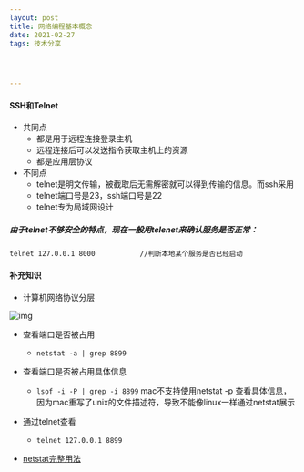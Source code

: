 ```yaml
---
layout: post
title: 网络编程基本概念
date: 2021-02-27
tags: 技术分享  




---
```




#### SSH和Telnet

- 共同点
  - 都是用于远程连接登录主机
  - 远程连接后可以发送指令获取主机上的资源
  - 都是应用层协议
- 不同点
  - telnet是明文传输，被截取后无需解密就可以得到传输的信息。而ssh采用
  - telnet端口号是23，ssh端口号是22
  - telnet专为局域网设计

##### 由于telnet不够安全的特点，现在一般用telenet来确认服务是否正常：

```shell
telnet 127.0.0.1 8000           //判断本地某个服务是否已经启动
```





#### 补充知识

- 计算机网络协议分层

![img](https://pic4.zhimg.com/v2-696eaee5fc25975cd8dfe9015cfc22a3_b.jpg)



- 查看端口是否被占用

  - ``netstat -a | grep 8899``
- 查看端口是否被占用具体信息

  - ``lsof -i -P | grep -i 8899``   mac不支持使用netstat -p 查看具体信息，因为mac重写了unix的文件描述符，导致不能像linux一样通过netstat展示

- 通过telnet查看
  - ``telnet 127.0.0.1 8899``
- [netstat完整用法](https://zhuanlan.zhihu.com/p/69862354)